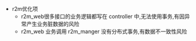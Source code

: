 - r2m优化项
    - r2m_web很多接口的业务逻辑都写在 controller 中,无法使用事务,有因异常产生业务脏数据的风险
    - r2m_web 业务调用 r2m_manger 没有分布式事务,有数据不一致性风险
